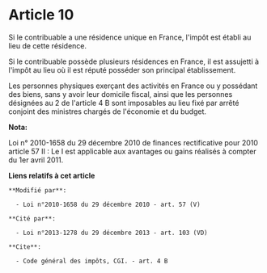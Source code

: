 # Article 10

Si le contribuable a une résidence unique en France, l'impôt est établi au lieu de cette résidence. 

Si le contribuable possède plusieurs résidences en France, il est assujetti à l'impôt au lieu où il est réputé posséder son
principal établissement. 

Les personnes physiques exerçant des activités en France ou y possédant des biens, sans y avoir leur domicile fiscal, ainsi
que les personnes désignées au 2 de l'article 4 B sont imposables au lieu fixé par arrêté conjoint des ministres chargés de
l'économie et du budget.

**Nota:**

Loi n° 2010-1658 du 29 décembre 2010 de finances rectificative pour 2010 article 57 II : Le I est applicable aux avantages ou
gains réalisés à compter du 1er avril 2011.

**Liens relatifs à cet article**

	**Modifié par**:

	  - Loi n°2010-1658 du 29 décembre 2010 - art. 57 (V)

	**Cité par**:

	  - Loi n°2013-1278 du 29 décembre 2013 - art. 103 (VD)

	**Cite**:

	  - Code général des impôts, CGI. - art. 4 B
